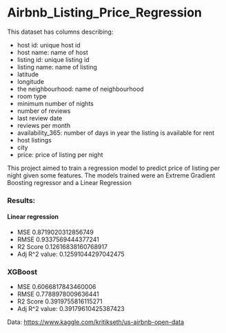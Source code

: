 # Airbnb_Listing_Price_Regression

This dataset has columns describing:

- host id: unique host id
- host name: name of host
- listing id: unique listing id
- listing name: name of listing
- latitude
- longitude
- the neighbourhood: name of neighbourhood
- room type
- minimum number of nights
- number of reviews
- last review date
- reviews per month
- availability_365: number of days in year the listing is available for rent
- host listings
- city
- price: price of listing per night

This project aimed to train a regression model to predict price of listing per night given some features.
The models trained were an Extreme Gradient Boosting regressor and a Linear Regression

### Results:

#### Linear regression

- MSE 0.8719020312856749 
- RMSE 0.9337569444377241
- R2 Score 0.12616838160768917
- Adj R^2 value: 0.12591044297042475

### XGBoost

- MSE 0.6066817843460006
- RMSE 0.7788978009636441
- R2 Score 0.3919755816115271
- Adj R^2 value: 0.39179610425387423

Data: https://www.kaggle.com/kritikseth/us-airbnb-open-data
